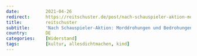 ```yaml
---
date:          2021-04-26
redirect:      https://reitschuster.de/post/nach-schauspieler-aktion-morddrohungen-und-aktionen-gegen-kinder/
title:         reitschuster
subtitle:      'Nach Schauspieler-Aktion: Morddrohungen und Bedrohungen gegen Kinder'
country:       DE
categories:    [Widerstand]
tags:          [kultur, allesdichtmachen, kind]
---
```

